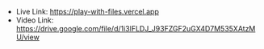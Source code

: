 - Live Link: https://play-with-files.vercel.app
- Video Link: https://drive.google.com/file/d/1i3lFLDJ_J93FZGF2uGX4D7M535XAtzMU/view

